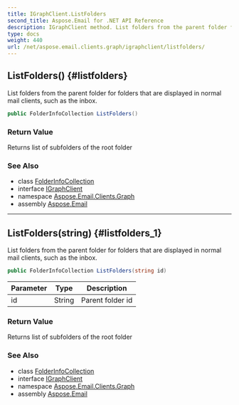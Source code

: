 ```yaml
---
title: IGraphClient.ListFolders
second_title: Aspose.Email for .NET API Reference
description: IGraphClient method. List folders from the parent folder for folders that are displayed in normal mail clients such as the inbox
type: docs
weight: 440
url: /net/aspose.email.clients.graph/igraphclient/listfolders/
---
```

## ListFolders() {#listfolders}

List folders from the parent folder for folders that are displayed in normal mail clients, such as the inbox.

```csharp
public FolderInfoCollection ListFolders()
```

### Return Value

Returns list of subfolders of the root folder

### See Also

* class [FolderInfoCollection](../../folderinfocollection/)
* interface [IGraphClient](../)
* namespace [Aspose.Email.Clients.Graph](../../igraphclient/)
* assembly [Aspose.Email](../../../)

---

## ListFolders(string) {#listfolders_1}

List folders from the parent folder for folders that are displayed in normal mail clients, such as the inbox.

```csharp
public FolderInfoCollection ListFolders(string id)
```

| Parameter | Type | Description |
| --- | --- | --- |
| id | String | Parent folder id |

### Return Value

Returns list of subfolders of the root folder

### See Also

* class [FolderInfoCollection](../../folderinfocollection/)
* interface [IGraphClient](../)
* namespace [Aspose.Email.Clients.Graph](../../igraphclient/)
* assembly [Aspose.Email](../../../)


